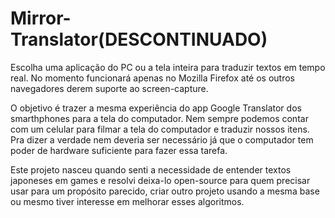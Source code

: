 # Mirror-Translator(DESCONTINUADO)
Escolha uma aplicação do PC ou a tela inteira para traduzir textos em tempo real. 
No momento funcionará apenas no Mozilla Firefox até os outros navegadores derem suporte ao screen-capture. 

O objetivo é trazer a mesma experiência do app Google Translator dos smarthphones para a tela do computador. Nem sempre podemos contar com um celular para filmar a tela do computador e traduzir nossos itens. Pra dizer a verdade nem deveria ser necessário já que o computador tem poder de hardware suficiente para fazer essa tarefa. 

Este projeto nasceu quando senti a necessidade de entender textos japoneses em games e resolvi deixa-lo open-source para quem precisar usar para um propósito parecido, criar outro projeto usando a mesma base ou mesmo tiver interesse em melhorar esses algoritmos. 
